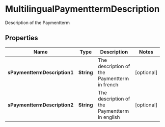 

# MultilingualPaymenttermDescription

Description of the Paymentterm

## Properties

| Name | Type | Description | Notes |
|------------ | ------------- | ------------- | -------------|
|**sPaymenttermDescription1** | **String** | The description of the Paymentterm in french |  [optional] |
|**sPaymenttermDescription2** | **String** | The description of the Paymentterm in english |  [optional] |



